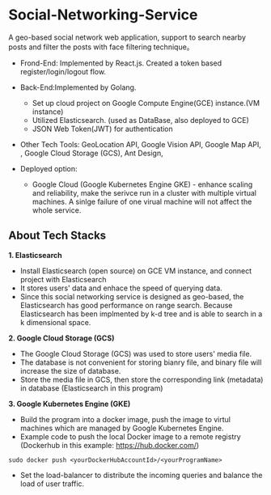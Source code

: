 # Social-Networking-Service
A geo-based social network web application, support to search nearby posts and filter the posts with face filtering technique。

* Frond-End: Implemented by React.js. Created a token based register/login/logout flow. 
* Back-End:Implemented by Golang. 
  - Set up cloud project on Google Compute Engine(GCE) instance.(VM instance)
  - Utilized Elasticsearch. (used as DataBase, also deployed to GCE)
  - JSON Web Token(JWT) for authentication

* Other Tech Tools: GeoLocation API, Google Vision API, Google Map API, , Google Cloud Storage (GCS), Ant Design,
* Deployed option:
  - Google Cloud (Google Kubernetes Engine GKE) - enhance scaling and reliability, make the serivce run in a cluster with multiple virtual machines. A sinlge
  failure of one virual machine will not affect the whole service.
  
## About Tech Stacks
**1. Elasticsearch**<br>
* Install Elasticsearch (open source) on GCE VM instance, and connect project with Elasticsearch
* It stores users' data and enhace the speed of querying data.
* Since this social networking service is designed as geo-based, the Elasticsearch has good performance on range search. Because Elasticsearch has been 
implmented by k-d tree and is able to search in a k dimensional space.


**2. Google Cloud Storage (GCS)**<br>
* The Google Cloud Storage (GCS) was used to store users' media file.
* The database is not convenient for storing bianry file, and binary file will increase the size of database.
* Store the media file in GCS, then store the corresponding link (metadata) in database (Elasticsearch in this program)

**3. Google Kubernetes Engine (GKE)**<br>
* Build the program into a docker image, push the image to virtul machines which are managed by Google Kubernetes Engine.
* Example code to push the local Docker image to a remote registry (Dockerhub in this example:  https://hub.docker.com/)
```
sudo docker push <yourDockerHubAccountId>/<yourProgramName>
```
* Set the load-balancer to distribute the incoming queries and balance the load of user traffic.

